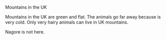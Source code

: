 Mountains in the UK

Mountains in the UK are green and flat.
The animals go far away because is very cold.
Only very hairy animals can live in UK mountains.

Nagore is not here.


